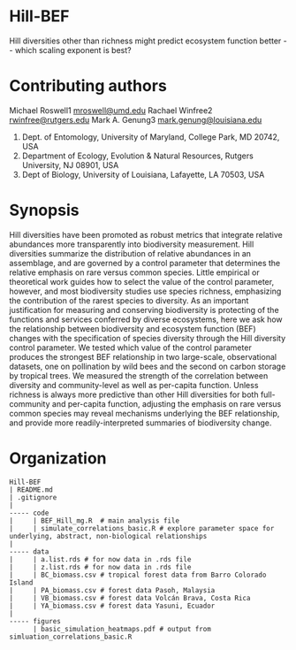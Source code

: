 # Hill-BEF

Hill diversities other than richness might predict ecosystem function better --
which scaling exponent is best?


# Contributing authors

Michael Roswell1 mroswell@umd.edu
Rachael Winfree2 rwinfree@rutgers.edu
Mark A. Genung3 mark.genung@louisiana.edu

1. Dept. of Entomology, University of Maryland, College Park, MD 20742, USA
1. Department of Ecology, Evolution & Natural Resources, Rutgers University, NJ
08901, USA
1. Dept of Biology, University of Louisiana, Lafayette, LA 70503, USA


# Synopsis 

Hill diversities have been promoted as robust metrics that integrate relative
abundances more transparently into biodiversity measurement. Hill diversities
summarize the distribution of relative abundances in an assemblage, and are
governed by a control parameter that determines the relative emphasis on rare
versus common species. Little empirical or theoretical work guides how to select
the value of the control parameter, however, and most biodiversity studies use
species richness, emphasizing the contribution of the rarest species to
diversity. As an important justification for measuring and conserving
biodiversity is protecting of the functions and services conferred by diverse
ecosystems, here we ask how the relationship between biodiversity and ecosystem
function (BEF) changes with the specification of species diversity through the
Hill diversity control parameter. We tested which value of the control parameter
produces the strongest BEF relationship in two large-scale, observational
datasets, one on pollination by wild bees and the second on carbon storage by
tropical trees. We measured the strength of the correlation between diversity
and community-level as well as per-capita function. Unless richness is always
more predictive than other Hill diversities for both full-community and
per-capita function, adjusting the emphasis on rare versus common species may
reveal mechanisms underlying the BEF relationship, and provide more
readily-interpreted summaries of biodiversity change.

# Organization
```
Hill-BEF
| README.md
| .gitignore
|
----- code
|     | BEF_Hill_mg.R  # main analysis file
|     | simulate_correlations_basic.R # explore parameter space for underlying, abstract, non-biological relationships
| 
----- data
|     | a.list.rds # for now data in .rds file
|     | z.list.rds # for now data in .rds file
|     | BC_biomass.csv # tropical forest data from Barro Colorado Island
|     | PA_biomass.csv # forest data Pasoh, Malaysia
|     | VB_biomass.csv # forest data Volcán Brava, Costa Rica
|     | YA_biomass.csv # forest data Yasuni, Ecuador
|
----- figures
      | basic_simulation_heatmaps.pdf # output from simluation_correlations_basic.R
```



